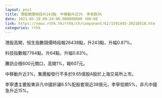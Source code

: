 ```yaml
---
layout: post
title: 港股競價時段升243點　中移動升近3%　李寧跌5%
date: 2021-05-18 09:24:06.000000000 +08:00
link: https://news.rthk.hk/rthk/ch/component/k2/1591443-20210518.htm
categories: rthk
---
```


港股高開，恒生指數競價時段報28438點，升243點，升幅0.87%。

科技指數報7764點，升64點，升幅0.83%。

騰訊企穩600元關口，高開1%，報607元。

中移動升近3%，集團擬發行不多於9.65億股A股於上海交易所上市。

李寧遭主要股東非凡中國折讓6.5%配股套現近38億元，李寧低開5%，非凡中國急升近15%。
